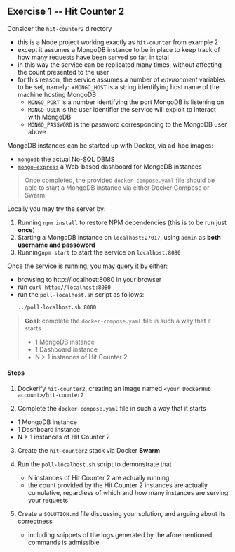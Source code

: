 ## Exercise 1 -- Hit Counter 2

Consider the `hit-counter2` directory
- this is a Node project working exactly as `hit-counter` from example 2
- except it assumes a MongoDB instance to be in place to keep track of how many requests have been served so far, in total
- in this way the service can be replicated many times, without affecting the count presented to the user
- for this reason, the service assumes a number of _environment_ variables to be set, namely:
    +`MONGO_HOST` is a string identifying host name of the machine hosting MongoDB
    + `MONGO_PORT` is a number identifying the port MongoDB is listening on
    + `MONGO_USER` is the user identifier the service will exploit to interact with MongoDB 
    + `MONGO_PASSWORD` is the password corresponding to the MongoDB user above

MongoDB instances can be started up with Docker, via ad-hoc images:
- [`mongodb`](https://hub.docker.com/_/mongo) the actual No-SQL DBMS
- [`mongo-express`](https://hub.docker.com/_/mongo-express) a Web-based dashboard for MongoDB instances

> Once completed, the provided `docker-compose.yaml` file should be able to start a MongoDB instance via either Docker Compose or Swarm 


Locally you may try the server by:
1. Running `npm install` to restore NPM dependencies (this is to be run just __once__)
2. Starting a MongoDB instance on `localhost:27017`, using `admin` as __both username and passoword__
3. Running`npm start` to start the service on `localhost:8080`

Once the service is running, you may query it by either:
- browsing to http://localhost:8080 in your browser
- run `curl http://localhost:8080`
- run the `poll-localhost.sh` script as follows:
    ```bash
    ../poll-localhost.sh 8080
    ```

> __Goal__: complete the `docker-compose.yaml` file in such a way that it starts 
> - 1 MongoDB instance
> - 1 Dashboard instance
> - N &gt; 1 instances of Hit Counter 2

#### Steps

1. Dockerify `hit-counter2`, creating an image named `<your DockerHub account>/hit-counter2`

2. Complete the `docker-compose.yaml` file in such a way that it starts 
- 1 MongoDB instance
- 1 Dashboard instance
- N &gt; 1 instances of Hit Counter 2

3. Create the `hit-counter2` stack via Docker __Swarm__

4. Run the `poll-localhost.sh` script to demonstrate that 
    - N instances of Hit Counter 2 are actually running
    - the count provided by the Hit Counter 2 instances are actually cumulative, regardless of which and how many instances are serving your requests

5. Create a `SOLUTION.md` file discussing your solution, and arguing about its correctness
    + including snippets of the logs generated by the aforementioned commands is admissible 

